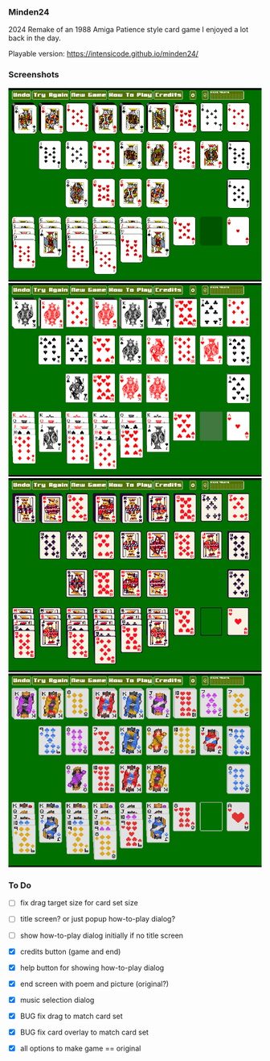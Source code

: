 ### Minden24

2024 Remake of an 1988 Amiga Patience style card game I enjoyed a lot back in the day.

Playable version: https://intensicode.github.io/minden24/

### Screenshots

![Default Card-Set](doc/minden1.png)
![Clean Card-Set](doc/minden2.png)
![KIN's Card-Set](doc/minden3.png)
![Lazyspace Card-Set](doc/minden4.png)

### To Do

- [ ] fix drag target size for card set size
- [ ] title screen? or just popup how-to-play dialog?
- [ ] show how-to-play dialog initially if no title screen

- [X] credits button (game and end)
- [X] help button for showing how-to-play dialog
- [X] end screen with poem and picture (original?)
- [X] music selection dialog
- [X] BUG fix drag to match card set
- [X] BUG fix card overlay to match card set
- [X] all options to make game == original
